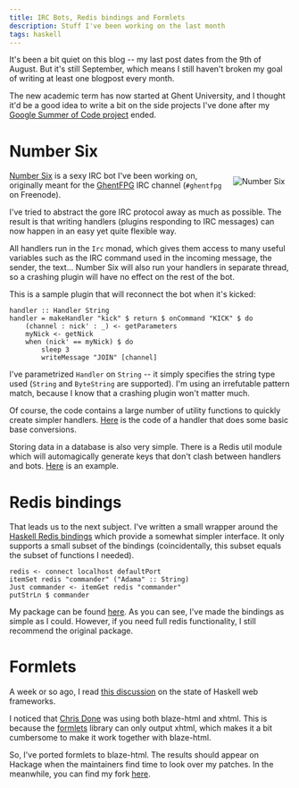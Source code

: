 ```yaml
---
title: IRC Bots, Redis bindings and Formlets
description: Stuff I've been working on the last month
tags: haskell
---
```


It's been a bit quiet on this blog -- my last post dates from the 9th of August.
But it's still September, which means I still haven't broken my goal of writing
at least one blogpost every month.

The new academic term has now started at Ghent University, and I thought it'd be
a good idea to write a bit on the side projects I've done after my
[Google Summer of Code project](http://jaspervdj.be/blaze) ended.

# Number Six

<img src="/images/2010-09-27-number-six.jpg" alt="Number Six"
     style="float: right; margin: 10px" />

[Number Six](http://github.com/jaspervdj/number-six) is a sexy IRC bot I've been
working on, originally meant for the [GhentFPG] IRC channel (`#ghentfpg` on
Freenode).

[GhentFPG]: http://www.haskell.org/haskellwiki/Ghent_Functional_Programming_Group

I've tried to abstract the gore IRC protocol away as much as possible. The
result is that writing handlers (plugins responding to IRC messages) can now
happen in an easy yet quite flexible way.

All handlers run in the `Irc` monad, which gives them access to many useful
variables such as the IRC command used in the incoming message, the sender, the
text... Number Six will also run your handlers in separate thread, so a crashing
plugin will have no effect on the rest of the bot.

This is a sample plugin that will reconnect the bot when it's kicked:

~~~~~{.haskell}
handler :: Handler String
handler = makeHandler "kick" $ return $ onCommand "KICK" $ do
    (channel : nick' : _) <- getParameters
    myNick <- getNick
    when (nick' == myNick) $ do
        sleep 3
        writeMessage "JOIN" [channel]
~~~~~

I've parametrized `Handler` on `String` -- it simply specifies the string type
used (`String` and `ByteString` are supported). I'm using an irrefutable pattern
match, because I know that a crashing plugin won't matter much.

Of course, the code contains a large number of utility functions to quickly
create simpler handlers.
[Here](http://github.com/jaspervdj/number-six/blob/master/NumberSix/Handlers/Binary.hs)
is the code of a handler that does some basic base conversions.

Storing data in a database is also very simple. There is a Redis util module
which will automagically generate keys that don't clash between handlers and
bots.
[Here](http://github.com/jaspervdj/number-six/blob/master/NumberSix/Handlers/Seen.hs)
is an example.

# Redis bindings

That leads us to the next subject. I've written a small wrapper around the
[Haskell Redis bindings] which provide a somewhat simpler interface. It only
supports a small subset of the bindings (coincidentally, this subset equals the
subset of functions I needed).

[Haskell Redis bindings]: http://hackage.haskell.org/package/redis

~~~~~{.haskell}
redis <- connect localhost defaultPort
itemSet redis "commander" ("Adama" :: String)
Just commander <- itemGet redis "commander"
putStrLn $ commander
~~~~~

My package can be found [here](http://hackage.haskell.org/package/redis-simple).
As you can see, I've made the bindings as simple as I could. However, if you
need full redis functionality, I still recommend the original package.

# Formlets

A week or so ago, I read
[this discussion](http://permalink.gmane.org/gmane.comp.lang.haskell.web/425)
on the state of Haskell web frameworks.

I noticed that [Chris Done](http://chrisdone.com/) was using both blaze-html and
xhtml. This is because the
[formlets](http://www.haskell.org/haskellwiki/Formlets) library can only output
xhtml, which makes it a bit cumbersome to make it work together with blaze-html.

So, I've ported formlets to blaze-html. The results should appear on Hackage
when the maintainers find time to look over my patches. In the meanwhile, you
can find my fork [here](http://github.com/jaspervdj/formlets).
